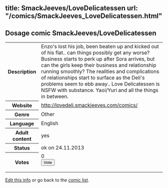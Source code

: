 title: SmackJeeves/LoveDelicatessen
url: "/comics/SmackJeeves_LoveDelicatessen.html"
---
Dosage comic SmackJeeves/LoveDelicatessen
-----------------------------------------

<p id="msg"></p>
<script type="text/javascript">
if (window.location.search === '?edit_info_mail=sent_ok') {
  var elem = document.getElementById("msg");
  elem.innerHTML = 'Edited information sucessfully sent for review, which is usually done daily. Thanks!';
  elem.className = 'ok';
}
</script>
<table class="comicinfo">
<tr>
<th>Description</th><td>Enzo's lost his job, been beaten up and kicked out of his flat.. can things possibly get any worse? Business starts to perk up after Sora arrives, but can the girls keep their business and relationship running smoothly? The realities and complications of relationships start to surface as the Deli's problems seem to ebb away.. Love Delicatessen is NSFW with substance. Yaoi/Yuri and all the things in between.</td>
</tr>
<tr>
<th>Website</th><td><a href="http://lovedeli.smackjeeves.com/comics/">http://lovedeli.smackjeeves.com/comics/</a></td>
</tr>
<tr>
<th>Genre</th><td>Other</td>
</tr>
<tr>
<th>Language</th><td>English</td>
</tr>
<tr>
<th>Adult content</th><td>yes</td>
</tr>
<tr>
<th>Status</th><td>ok on 24.11.2013</td>
</tr>
<tr>
<th>Votes</th><td>0
<form action="http://gaecounter.appspot.com/count/" method="POST">
<input name="name" type="hidden" value="SmackJeeves_LoveDelicatessen"/>
<input name="uid" type="hidden" id="voteuid" value=""/>
<input type="submit" value="Vote"/>
</form>
</td>
</tr>
</table>
<script type="text/javascript">
var ua = navigator.userAgent;
document.getElementById("voteuid").value = ua.replace(/[^a-zA-Z0-9\._:]/g , "_");;
</script>

[Edit this info](SmackJeeves_LoveDelicatessen_edit.html) or go back to the [comic list](../comic-index.html).
